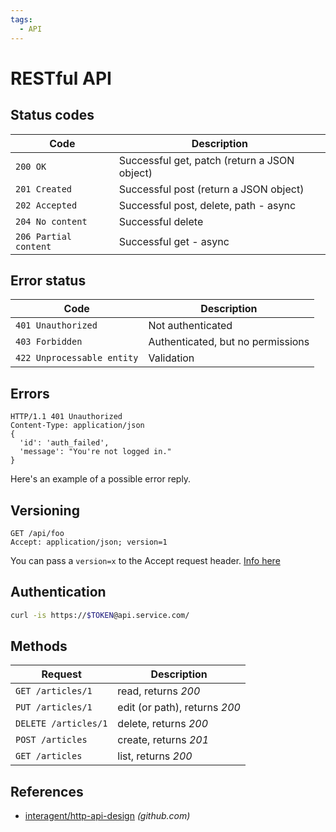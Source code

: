 ```yaml
---
tags:
  - API
---
```


# RESTful API

## Status codes

| Code                  | Description                                  |
| --------------------- | -------------------------------------------- |
| `200 OK`              | Successful get, patch (return a JSON object) |
| `201 Created`         | Successful post (return a JSON object)       |
| `202 Accepted`        | Successful post, delete, path - async        |
| `204 No content`      | Successful delete                            |
| `206 Partial content` | Successful get - async                       |

## Error status

| Code                       | Description                       |
| -------------------------- | --------------------------------- |
| `401 Unauthorized`         | Not authenticated                 |
| `403 Forbidden`            | Authenticated, but no permissions |
| `422 Unprocessable entity` | Validation                        |

## Errors

```http
HTTP/1.1 401 Unauthorized
Content-Type: application/json
{
  'id': 'auth_failed',
  'message': "You're not logged in."
}
```

Here's an example of a possible error reply.

## Versioning

```http
GET /api/foo
Accept: application/json; version=1
```

You can pass a `version=x` to the Accept request header. [Info here](https://github.com/interagent/http-api-design#version-with-accepts-header)

## Authentication

```bash
curl -is https://$TOKEN@api.service.com/
```

## Methods

| Request              | Description                   |
| -------------------- | ----------------------------- |
| `GET /articles/1`    | read, returns _200_           |
| `PUT /articles/1`    | edit (or path), returns _200_ |
| `DELETE /articles/1` | delete, returns _200_         |
| `POST /articles`     | create, returns _201_         |
| `GET /articles`      | list, returns _200_           |

## References

- [interagent/http-api-design](https://github.com/interagent/http-api-design) _(github.com)_

